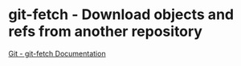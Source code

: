 # git-fetch - Download objects and refs from another repository

[Git - git-fetch Documentation](https://git-scm.com/docs/git-fetch)
